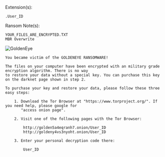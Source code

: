 Extension(s): 
```
.User_ID
```
Ransom Note(s): 
```
YOUR_FILES_ARE_ENCRYPTED.TXT
MBR Overwrite
```
![GoldenEye](https://github.com/user-attachments/assets/00dc4bc3-e168-4464-bfc7-02ae5fde79c7)
```
You became victim of the GOLDENEYE RANSOMWARE!

The files on your computer have been encrypted with an military grade encryption algorithm. There is no way
to restore your data without a special key. You can purchase this key on the darknet page shown in step 2.

To purchase your key and restore your data, please follow these three easy steps:

	1. Download the Tor Browser at "https://www.torproject.org/". If you need help, please google for
	   "access onion page".

	2. Visit one of the following pages with the Tor Browser:

		http://golden5a4eqranh7.onion/User_ID
		http://goldeny4vs3nyoht.onion/User_ID

	3. Enter your personal decryption code there:

		User_ID
```
